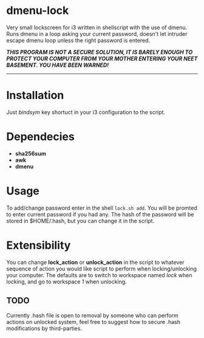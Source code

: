 # dmenu-lock
Very small lockscreen for i3 written in shellscript with the use of dmenu. Runs dmenu in a loop asking your current password, doesn't let intruder escape dmenu loop unless the right password is entered.  

***THIS PROGRAM IS NOT A SECURE SOLUTION, IT IS BARELY ENOUGH TO PROTECT YOUR COMPUTER FROM YOUR MOTHER ENTERING YOUR NEET BASEMENT. YOU HAVE BEEN WARNED!***

---   

# Installation  
Just *bindsym* key shortuct in your i3 configuration to the script. 

# Dependecies  
* **sha256sum**  
* **awk**  
* **dmenu**  

# Usage  
To add/change password enter in the shell `lock.sh add`. You will be promted to enter current password if you had any. The hash of the password will be stored in $HOME/.hash, but you can change it in the script.  

# Extensibility  
You can change **lock_action** or **unlock_action** in the script to whatever sequence of action you would like script to perform when locking/unlocking your computer. The defaults are to switch to workspace named *lock* when locking, and go to workspace *1* when unlocking.  

## TODO  
Currently .hash file is open to removal by someone who can perform actions on unlocked system, feel free to suggest how to secure .hash modifications by third-parties. 
